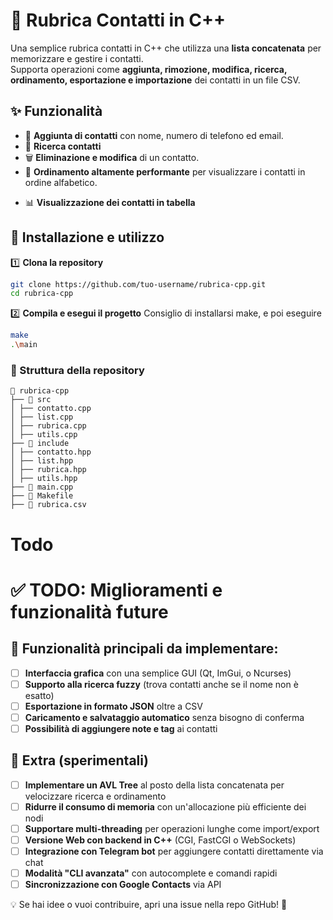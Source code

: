 # 📒 Rubrica Contatti in C++

Una semplice rubrica contatti in C++ che utilizza una **lista concatenata** per memorizzare e gestire i contatti.  
Supporta operazioni come **aggiunta, rimozione, modifica, ricerca, ordinamento, esportazione e importazione** dei contatti in un file CSV.

## ✨ Funzionalità

- 📌 **Aggiunta di contatti** con nome, numero di telefono ed email.
- 🔎 **Ricerca contatti**
- 🗑 **Eliminazione e modifica** di un contatto.
- 🔄 **Ordinamento altamente performante** per visualizzare i contatti in ordine alfabetico.
<!-- 📁 **Importazione ed esportazione CSV**, con filtri personalizzati.)-->
- 📊 **Visualizzazione dei contatti in tabella**

## 🚀 Installazione e utilizzo

1️⃣ **Clona la repository**

```sh
git clone https://github.com/tuo-username/rubrica-cpp.git
cd rubrica-cpp
```

2️⃣ **Compila e esegui il progetto**
Consiglio di installarsi make, e poi eseguire

```sh
make
.\main
```

### 📂 Struttura della repository

```
📂 rubrica-cpp
├── 📂 src
│ ├── contatto.cpp
│ ├── list.cpp
│ ├── rubrica.cpp
│ ├── utils.cpp
├── 📂 include
│ ├── contatto.hpp
│ ├── list.hpp
│ ├── rubrica.hpp
│ ├── utils.hpp
├── 📜 main.cpp
├── 📜 Makefile
├── 📜 rubrica.csv
```

# Todo

# ✅ TODO: Miglioramenti e funzionalità future

## 🔹 Funzionalità principali da implementare:

- [ ] **Interfaccia grafica** con una semplice GUI (Qt, ImGui, o Ncurses)
- [ ] **Supporto alla ricerca fuzzy** (trova contatti anche se il nome non è esatto)
- [ ] **Esportazione in formato JSON** oltre a CSV
- [ ] **Caricamento e salvataggio automatico** senza bisogno di conferma
- [ ] **Possibilità di aggiungere note e tag** ai contatti

## 🔹 Extra (sperimentali)

- [ ] **Implementare un AVL Tree** al posto della lista concatenata per velocizzare ricerca e ordinamento
- [ ] **Ridurre il consumo di memoria** con un'allocazione più efficiente dei nodi
- [ ] **Supportare multi-threading** per operazioni lunghe come import/export
- [ ] **Versione Web con backend in C++** (CGI, FastCGI o WebSockets)
- [ ] **Integrazione con Telegram bot** per aggiungere contatti direttamente via chat
- [ ] **Modalità "CLI avanzata"** con autocomplete e comandi rapidi
- [ ] **Sincronizzazione con Google Contacts** via API

💡 Se hai idee o vuoi contribuire, apri una issue nella repo GitHub! 🚀
